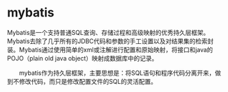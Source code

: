 # mybatis

Mybatis是一个支持普通SQL查询、存储过程和高级映射的优秀持久层框架。Mybatis去除了几乎所有的JDBC代码和参数的手工设置以及对结果集的检索封装。Mybatis通过使用简单的xml或注解进行配置和原始映射，将接口和java的POJO（plain old java object）映射成数据库中的记录。

　　mybatis作为持久层框架，主要思想是：将SQL语句和程序代码分离开来，做到不修改代码，而只是修改配置文件的SQL的灵活配置。

